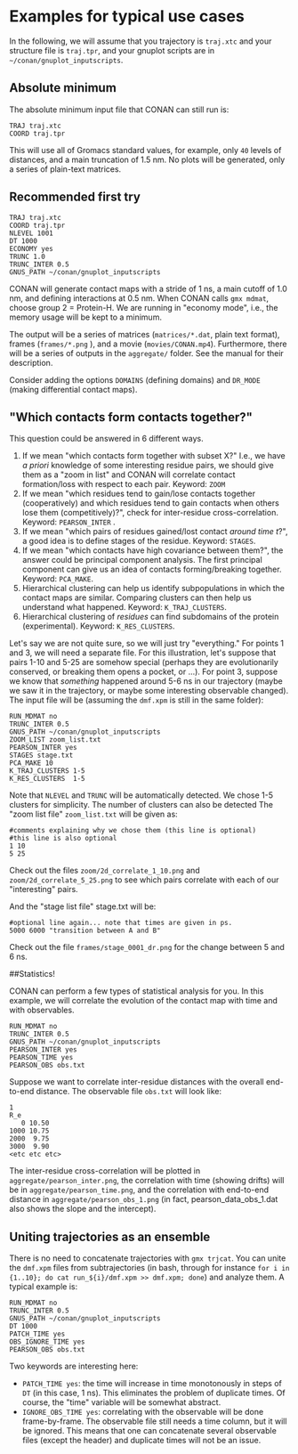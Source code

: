 ﻿
# Examples for typical use cases
In the following, we will assume that you trajectory is `traj.xtc` and your structure file is `traj.tpr`, and your gnuplot scripts are in `~/conan/gnuplot_inputscripts`.
## Absolute minimum
The absolute minimum input file that CONAN can still run is:

    TRAJ traj.xtc
    COORD traj.tpr

This will use all of Gromacs standard values, for example, only `40` levels of distances, and a main truncation of 1.5 nm. No plots will be generated, only a series of plain-text matrices.
## Recommended first try
    TRAJ traj.xtc
    COORD traj.tpr
    NLEVEL 1001
    DT 1000
    ECONOMY yes
    TRUNC 1.0
    TRUNC_INTER 0.5
    GNUS_PATH ~/conan/gnuplot_inputscripts
CONAN will generate contact maps with a stride of 1 ns, a main cutoff of 1.0 nm, and defining interactions at 0.5 nm. When CONAN calls `gmx mdmat`, choose group 2 = Protein-H. We are running in "economy mode", i.e., the memory usage will be kept to a minimum.

The output will be a series of matrices (`matrices/*.dat`, plain text format), frames (`frames/*.png` ), and a movie (`movies/CONAN.mp4`). Furthermore, there will be a series of outputs in the `aggregate/` folder. See the manual for their description.

Consider adding the options `DOMAINS` (defining domains) and `DR_MODE` (making differential contact maps).
## "Which contacts form contacts together?"
This question could be answered in 6 different ways.

 1. If we mean "which contacts form together with subset X?" I.e., we have _a priori_ knowledge of some interesting residue pairs, we should give them as a "zoom in list" and CONAN will correlate contact formation/loss with respect to each pair. Keyword: `ZOOM`
 2. If we mean "which residues tend to gain/lose contacts together (cooperatively) and which residues tend to gain contacts when others lose them (competitively)?", check for inter-residue cross-correlation. Keyword: `PEARSON_INTER` .
 3. If we mean "which pairs of residues gained/lost contact *around time t*?", a good idea is to define stages of the residue. Keyword: `STAGES`.
 4. If we mean "which contacts have high covariance between them?", the answer could be principal component analysis. The first principal component can give us an idea of contacts forming/breaking together. Keyword: `PCA_MAKE`.
 5. Hierarchical clustering can help us identify subpopulations in which the contact maps are similar. Comparing clusters can then help us understand what happened. Keyword: `K_TRAJ_CLUSTERS`.
 6. Hierarchical clustering of *residues* can find subdomains of the protein (experimental). Keyword: `K_RES_CLUSTERS`.
 
Let's say we are not quite sure, so we will just try "everything." For points 1 and 3, we will need a separate file. For this illustration, let's suppose that pairs 1-10 and 5-25 are somehow special (perhaps they are evolutionarily conserved, or breaking them opens a pocket, or ...). For point 3, suppose we know that *something* happened around 5-6 ns in our trajectory (maybe we saw it in the trajectory, or maybe some interesting observable changed). The input file will be (assuming the `dmf.xpm` is still in the same folder):

    RUN_MDMAT no
    TRUNC_INTER 0.5
    GNUS_PATH ~/conan/gnuplot_inputscripts
    ZOOM_LIST zoom_list.txt
    PEARSON_INTER yes
    STAGES stage.txt
    PCA_MAKE 10
    K_TRAJ_CLUSTERS 1-5
    K_RES_CLUSTERS  1-5

Note that `NLEVEL` and `TRUNC` will be automatically detected. We chose 1-5 clusters for simplicity. The number of clusters can also be detected 
The "zoom list file" `zoom_list.txt` will be given as:

    #comments explaining why we chose them (this line is optional)
    #this line is also optional
    1 10
    5 25
   Check out the files `zoom/2d_correlate_1_10.png` and `zoom/2d_correlate_5_25.png` to see which pairs correlate with each of our "interesting" pairs.
 
   And the "stage list file" stage.txt will be:
   
    #optional line again... note that times are given in ps.
    5000 6000 "transition between A and B"
   Check out the file `frames/stage_0001_dr.png` for the change between 5 and 6 ns.
   
##Statistics!

CONAN can perform a few types of statistical analysis for you. In this example, we will correlate the evolution of the contact map with time and with observables.

    RUN_MDMAT no
    TRUNC_INTER 0.5
    GNUS_PATH ~/conan/gnuplot_inputscripts
    PEARSON_INTER yes
    PEARSON_TIME yes
    PEARSON_OBS obs.txt

Suppose we want to correlate inter-residue distances with the overall end-to-end distance. The observable file `obs.txt` will look like:

    1
    R_e
	   0 10.50
    1000 10.75
    2000  9.75
    3000  9.90
    <etc etc etc>
The inter-residue cross-correlation will be plotted in `aggregate/pearson_inter.png`, the correlation with time (showing drifts) will be in `aggregate/pearson_time.png`, and the correlation with end-to-end distance in `aggregate/pearson_obs_1.png` (in fact, pearson_data_obs_1.dat also shows the slope and the intercept).

## Uniting trajectories as an ensemble

There is no need to concatenate trajectories with `gmx trjcat`. You can unite the `dmf.xpm` files from subtrajectories (in bash, through for instance `for i in {1..10}; do cat run_${i}/dmf.xpm >> dmf.xpm; done`)  and analyze them. A typical example is:

    RUN_MDMAT no
    TRUNC_INTER 0.5
    GNUS_PATH ~/conan/gnuplot_inputscripts
    DT 1000
    PATCH_TIME yes
    OBS_IGNORE_TIME yes
    PEARSON_OBS obs.txt

Two keywords are interesting here:

 - `PATCH_TIME yes`: the time will increase in time monotonously in steps of `DT` (in this case, 1 ns). This eliminates the problem of duplicate times. Of course, the "time" variable will be somewhat abstract.
 - `IGNORE_OBS_TIME yes`: correlating with the observable will be done frame-by-frame. The observable file still needs a time column, but it will be ignored. This means that one can concatenate several observable files (except the header) and duplicate times will not be an issue.